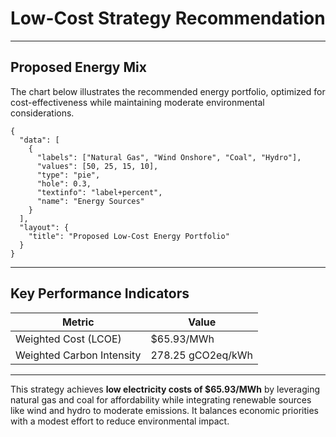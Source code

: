 # Low-Cost Strategy Recommendation

---

## **Proposed Energy Mix**

The chart below illustrates the recommended energy portfolio, optimized for cost-effectiveness while maintaining moderate environmental considerations.

```plot
{
  "data": [
    {
      "labels": ["Natural Gas", "Wind Onshore", "Coal", "Hydro"],
      "values": [50, 25, 15, 10],
      "type": "pie",
      "hole": 0.3,
      "textinfo": "label+percent",
      "name": "Energy Sources"
    }
  ],
  "layout": {
    "title": "Proposed Low-Cost Energy Portfolio"
  }
}
```

---

## **Key Performance Indicators**

| **Metric**               | **Value**         |
|---------------------------|-------------------|
| Weighted Cost (LCOE)      | $65.93/MWh        |
| Weighted Carbon Intensity | 278.25 gCO2eq/kWh |

---

This strategy achieves **low electricity costs of $65.93/MWh** by leveraging natural gas and coal for affordability while integrating renewable sources like wind and hydro to moderate emissions. It balances economic priorities with a modest effort to reduce environmental impact.